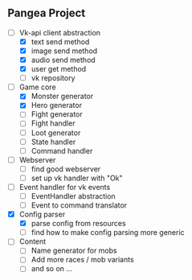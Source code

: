 ## Pangea Project

- [ ] Vk-api client abstraction
    - [x] text send method
    - [x] image send method
    - [x] audio send method
    - [x] user get method
    - [ ] vk repository
- [ ] Game core
    - [x] Monster generator
    - [x] Hero generator
    - [ ] Fight generator
    - [ ] Fight handler
    - [ ] Loot generator
    - [ ] State handler
    - [ ] Command handler
- [ ] Webserver
    - [ ] find good webserver
    - [ ] set up vk handler with "Ok"
- [ ] Event handler for vk events
    - [ ] EventHandler abstraction
    - [ ] Event to command translator
- [x] Config parser
    - [x] parse config from resources
    - [ ] find how to make config parsing more generic
- [ ] Content
    - [ ] Name generator for mobs
    - [ ] Add more races / mob variants
    - [ ] and so on ...